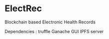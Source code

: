 # ElectRec
Blockchain based Electronic Health Records

Dependencies : 
truffle
Ganache GUI
IPFS server
